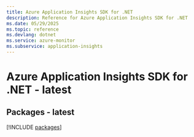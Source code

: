 ```yaml
---
title: Azure Application Insights SDK for .NET
description: Reference for Azure Application Insights SDK for .NET
ms.date: 05/29/2025
ms.topic: reference
ms.devlang: dotnet
ms.service: azure-monitor
ms.subservice: application-insights
---
```

# Azure Application Insights SDK for .NET - latest
## Packages - latest
[!INCLUDE [packages](application-insights-index.md)]